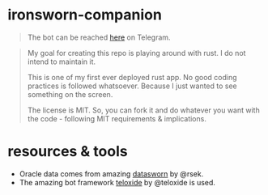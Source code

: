 # ironsworn-companion

> The bot can be reached [here](https://t.me/IronswornCompanionBot) on Telegram.

> My goal for creating this repo is playing around with rust. I do not intend to maintain it.
>
> This is one of my first ever deployed rust app. No good coding practices is followed whatsoever. Because I just wanted to see something on the screen.
>
> The license is MIT. So, you can fork it and do whatever you want with the code - following MIT requirements & implications.

# resources & tools

- Oracle data comes from amazing [datasworn](https://github.com/rsek/datasworn) by @rsek.
- The amazing bot framework [teloxide](https://github.com/teloxide/teloxide) by @teloxide is used.
